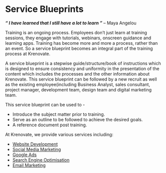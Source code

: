 # **Service Blueprints**

**_“ I have learned that I still have a lot to learn ”_** – Maya Angelou


Training is an ongoing process. Employees don’t just learn at training sessions, they engage with tutorials, webinars, onscreen guidance and learning apps. Training has become more and more a process, rather than an event. So a service blueprint becomes an integral part of the training process at Krenovate.

A service blueprint is a stepwise guide/structure/book of instructions which is designed to ensure consistency and uniformity in the presentation of the content which includes the processes and the other information about Krenovate. This service blueprint can be followed by a new recruit as well as the existing employee(including Business Analyst, sales consultant, project manager, development team, design team and digital marketing team.

This service blueprint can be used to -
-	Introduce the subject matter prior to training.
-	Serve as an outline to be followed  to achieve the desired goals.
-	A reference document post training.

At Krenovate, we provide  various services including:
-	[Website Development](https://agency.krenovate.com/wordpress-website-development/)
-	[Social Media Marketing](https://agency.krenovate.com/social-media-marketing/)
-	[Google Ads](https://agency.krenovate.com/google-ads/)
-	[Search Engine Optimisation](https://agency.krenovate.com/seo-services-company/)
-	[Email Marketing](https://agency.krenovate.com/email-marketing/)
